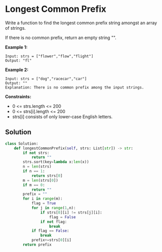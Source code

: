 <h1>Longest Common Prefix</h1>

<p>
Write a function to find the longest common prefix string amongst an array of strings.

If there is no common prefix, return an empty string "".

<b>Example 1:</b>

    Input: strs = ["flower","flow","flight"]
    Output: "fl"
    
<b>Example 2:</b>

    Input: strs = ["dog","racecar","car"]
    Output: ""
    Explanation: There is no common prefix among the input strings.

<b>Constraints:</b>

- 0 <= strs.length <= 200
- 0 <= strs[i].length <= 200
- strs[i] consists of only lower-case English letters.

<h2>Solution</h2>

```python
class Solution:
    def longestCommonPrefix(self, strs: List[str]) -> str:
        if not strs:
            return ""
        strs.sort(key=lambda x:len(x))
        n = len(strs)
        if n == 1:
            return strs[0]
        m = len(strs[0])
        if m == 0:
            return ""
        prefix = ""
        for i in range(m):
            flag = True
            for j in range(1,n):
                if strs[0][i] != strs[j][i]:
                    flag = False
                if not flag:
                    break
            if flag == False:
                break
            prefix+=strs[0][i]
        return prefix
```
